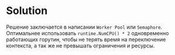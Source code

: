 # Solution
Решение заключается в написании `Worker Pool` или `Semaphore`. Оптимальнее использовать `runtime.NumCPU() * 2` одновременно работающих горутин, чтобы не терять время на переключение контекста, а так же не превышать ограничения и ресурсы.